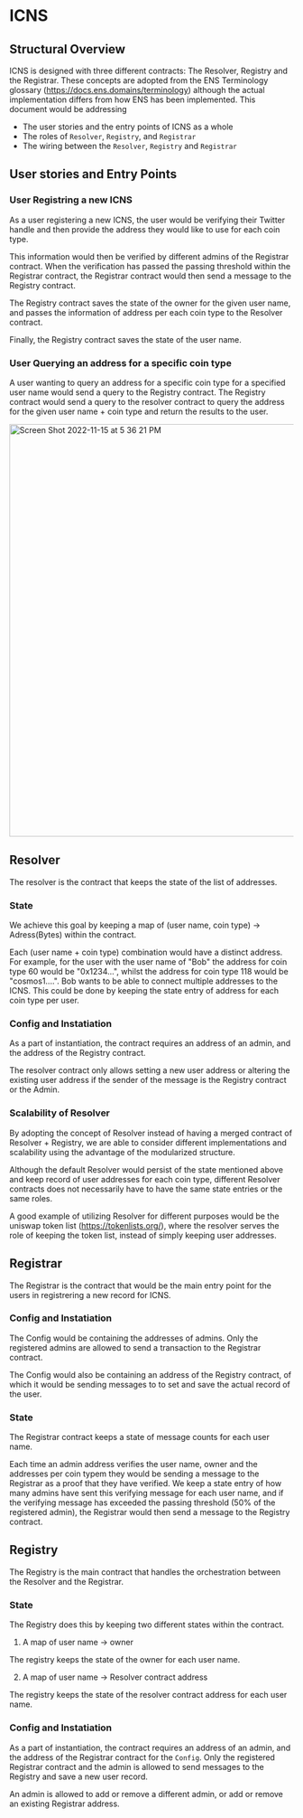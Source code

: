 # ICNS

## Structural Overview

ICNS is designed with three different contracts: The Resolver, Registry and the Registrar. These concepts are adopted from the ENS Terminology glossary (https://docs.ens.domains/terminology) although the actual implementation differs from how ENS has been implemented. This document would be addressing 
- The user stories and the entry points of ICNS as a whole
- The roles of `Resolver`, `Registry`, and `Registrar`
- The wiring between the `Resolver`, `Registry` and `Registrar`


## User stories and Entry Points

### User Registring a new ICNS

As a user registering a new ICNS, the user would be verifying their Twitter handle and then provide the address they would like to use for each coin type. 

This information would then be verified by different admins of the Registrar contract. When the verification has passed the passing threshold within the Registrar contract, the Registrar contract would then send a message to the Registry contract. 

The Registry contract saves the state of the owner for the given user name, and passes the information of address per each coin type to the Resolver contract. 

Finally, the Registry contract saves the state of the user name.


### User Querying an address for a specific coin type

A user wanting to query an address for a specific coin type for a specified user name would send a query to the Registry contract. The Registry contract would send a query to the resolver contract to query the address for the given user name + coin type and return the results to the user. 

<img width="730" alt="Screen Shot 2022-11-15 at 5 36 21 PM" src="https://user-images.githubusercontent.com/45252226/201870268-764d9c46-54e5-4f03-bdbb-fceb5bd41bb5.png">


## Resolver
The resolver is the contract that keeps the state of the list of addresses.

### State
We achieve this goal by keeping a map of (user name, coin type) -> Adress(Bytes) within the contract.

Each (user name + coin type) combination would have a distinct address. For example, for the user with the user name of "Bob" the address for coin type 60 would be "0x1234...", whilst the address for coin type 118 would be "cosmos1....". Bob wants to be able to connect multiple addresses to the ICNS. This could be done by keeping the state entry of address for each coin type per user.

### Config and Instatiation

As a part of instantiation, the contract requires an address of an admin, and the address of the Registry contract. 

The resolver contract only allows setting a new user address or altering the existing user address if the sender of the message is the Registry contract or the Admin.

### Scalability of Resolver

By adopting the concept of Resolver instead of having a merged contract of Resolver + Registry, we are able to consider different implementations and scalability using the advantage of the modularized structure.

Although the default Resolver would persist of the state mentioned above and keep record of user addresses for each coin type, different Resolver contracts does not necessarily have to have the same state entries or the same roles.

A good example of utilizing Resolver for different purposes would be the uniswap token list (https://tokenlists.org/), where the resolver serves the role of keeping the token list, instead of simply keeping user addresses. 

## Registrar

The Registrar is the contract that would be the main entry point for the users in registrering a new record for ICNS. 

### Config and Instatiation

The Config would be containing the addresses of admins. Only the registered admins are allowed to send a transaction to the Registrar contract. 

The Config would also be containing an address of the Registry contract, of which it would be sending messages to to set and save the actual record of the user.

### State

The Registrar contract keeps a state of message counts for each user name. 

Each time an admin address verifies the user name, owner and the addresses per coin typem they would be sending a message to the Registrar as a proof that they have verified. We keep a state entry of how many admins have sent this verifying message for each user name, and if the verifying message has exceeded the passing threshold (50% of the registered admin), the Registrar would then send a message to the Registry contract. 


## Registry
The Registry is the main contract that handles the orchestration between the Resolver and the Registrar. 

### State
The Registry does this by keeping two different states within the contract. 

1. A map of user name -> owner

The registry keeps the state of the owner for each user name.

2. A map of user name -> Resolver contract address

The registry keeps the state of the resolver contract address for each user name. 

### Config and Instatiation

As a part of instantiation, the contract requires an address of an admin, and the address of the Registrar contract for the `Config`.  Only the registered Registrar contract and the admin is allowed to send messages to the Registry and save a new user record.

An admin is allowed to add or remove a different admin, or add or remove an existing Registrar address.
